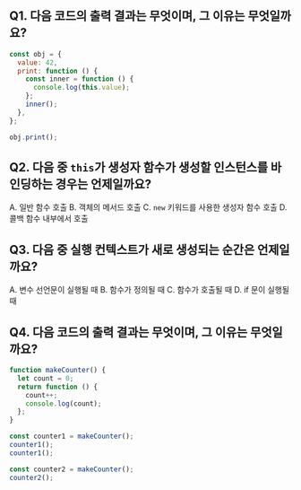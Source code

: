 ## Q1. 다음 코드의 출력 결과는 무엇이며, 그 이유는 무엇일까요?

```jsx
const obj = {
  value: 42,
  print: function () {
    const inner = function () {
      console.log(this.value);
    };
    inner();
  },
};

obj.print();
```

## Q2. 다음 중 `this`가 생성자 함수가 생성할 인스턴스를 바인딩하는 경우는 언제일까요?

A. 일반 함수 호출
B. 객체의 메서드 호출
C. `new` 키워드를 사용한 생성자 함수 호출
D. 콜백 함수 내부에서 호출

## Q3. 다음 중 **실행 컨텍스트가 새로 생성되는 순간**은 언제일까요?

A. 변수 선언문이 실행될 때
B. 함수가 정의될 때
C. 함수가 호출될 때
D. if 문이 실행될 때

## Q4. 다음 코드의 출력 결과는 무엇이며, 그 이유는 무엇일까요?

```jsx
function makeCounter() {
  let count = 0;
  return function () {
    count++;
    console.log(count);
  };
}

const counter1 = makeCounter();
counter1();
counter1();

const counter2 = makeCounter();
counter2();
```
